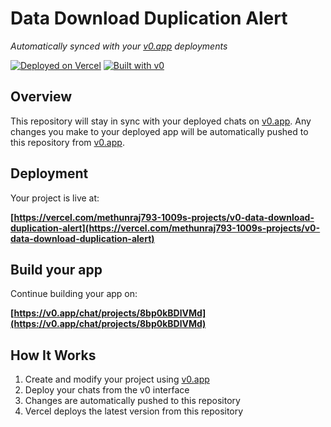 # Data Download Duplication Alert

*Automatically synced with your [v0.app](https://v0.app) deployments*

[![Deployed on Vercel](https://img.shields.io/badge/Deployed%20on-Vercel-black?style=for-the-badge&logo=vercel)](https://vercel.com/methunraj793-1009s-projects/v0-data-download-duplication-alert)
[![Built with v0](https://img.shields.io/badge/Built%20with-v0.app-black?style=for-the-badge)](https://v0.app/chat/projects/8bp0kBDlVMd)

## Overview

This repository will stay in sync with your deployed chats on [v0.app](https://v0.app).
Any changes you make to your deployed app will be automatically pushed to this repository from [v0.app](https://v0.app).

## Deployment

Your project is live at:

**[https://vercel.com/methunraj793-1009s-projects/v0-data-download-duplication-alert](https://vercel.com/methunraj793-1009s-projects/v0-data-download-duplication-alert)**

## Build your app

Continue building your app on:

**[https://v0.app/chat/projects/8bp0kBDlVMd](https://v0.app/chat/projects/8bp0kBDlVMd)**

## How It Works

1. Create and modify your project using [v0.app](https://v0.app)
2. Deploy your chats from the v0 interface
3. Changes are automatically pushed to this repository
4. Vercel deploys the latest version from this repository